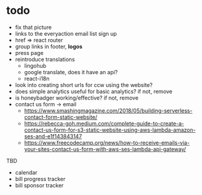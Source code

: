 # todo

- fix that picture
- links to the everyaction email list sign up
- href => react router
- group links in footer, **logos**
- press page
- reintroduce translations
  - lingohub
  - google translate, does it have an api?
  - react-i18n
- look into creating short urls for ccw using the website?
- does simple analytics useful for basic analytics? if not, remove
- is honeybadger working/effective? if not, remove
- contact us form -> email
  - https://www.smashingmagazine.com/2018/05/building-serverless-contact-form-static-website/
  - https://rebecca-goh.medium.com/complete-guide-to-create-a-contact-us-form-for-s3-static-website-using-aws-lambda-amazon-ses-and-e1f143843147
  - https://www.freecodecamp.org/news/how-to-receive-emails-via-your-sites-contact-us-form-with-aws-ses-lambda-api-gateway/

TBD
- calendar
- bill progress tracker
- bill sponsor tracker
